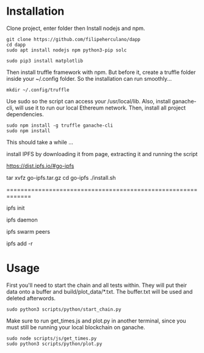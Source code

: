 # Installation

Clone project, enter folder then Install nodejs and npm.

```
git clone https://github.com/filipeherculano/dapp
cd dapp
sudo apt install nodejs npm python3-pip solc
```


```
sudo pip3 install matplotlib
```

Then install truffle framework with npm. But before it, create a truffle folder inside your ~/.config folder. So the installation can run smoothly...

```
mkdir ~/.config/truffle
```

Use sudo so the script can access your /usr/local/lib. Also, install ganache-cli, will use it to run our local Ethereum network. Then, install all project dependencies.


```
sudo npm install -g truffle ganache-cli
sudo npm install
```

This should take a while ...

install IPFS by downloading it from page, extracting it and running the script

https://dist.ipfs.io/#go-ipfs

tar xvfz go-ipfs.tar.gz
cd go-ipfs
./install.sh

=============================================================

ipfs init

ipfs daemon

ipfs swarm peers

ipfs add -r <folder>

# Usage

First you'll need to start the chain and all tests within. They will put their data onto a buffer and build/plot_data/*.txt. The buffer.txt will be used and deleted afterwords.

```
sudo python3 scripts/python/start_chain.py
```

Make sure to run get_times.js and plot.py in another terminal, since you must still be running your local blockchain on ganache.

```
sudo node scripts/js/get_times.py
sudo python3 scripts/python/plot.py
```
